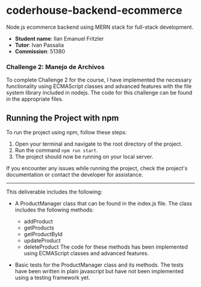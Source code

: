 # coderhouse-backend-ecommerce
Node.js ecommerce backend using MERN stack for full-stack development.

- **Student name**: Ilan Emanuel Fritzler
- **Tutor**: Ivan Passalia
- **Commission**: 51380

### Challenge 2: Manejo de Archivos

To complete Challenge 2 for the course, I have implemented the necessary functionality using ECMAScript classes and advanced features with the file system library included in nodejs. The code for this challenge can be found in the appropriate files.

## Running the Project with npm

To run the project using npm, follow these steps:

1. Open your terminal and navigate to the root directory of the project.
2. Run the command `npm run start`.
3. The project should now be running on your local server.

If you encounter any issues while running the project, check the project's documentation or contact the developer for assistance.

---

This deliverable includes the following:

- A ProductManager class that can be found in the index.js file. The class includes the following methods:
  - addProduct
  - getProducts
  - getProductById
  - updateProduct
  - deleteProduct
  The code for these methods has been implemented using ECMAScript classes and advanced features.
  
- Basic tests for the ProductManager class and its methods. The tests have been written in plain javascript but have not been implemented using a testing framework yet.
